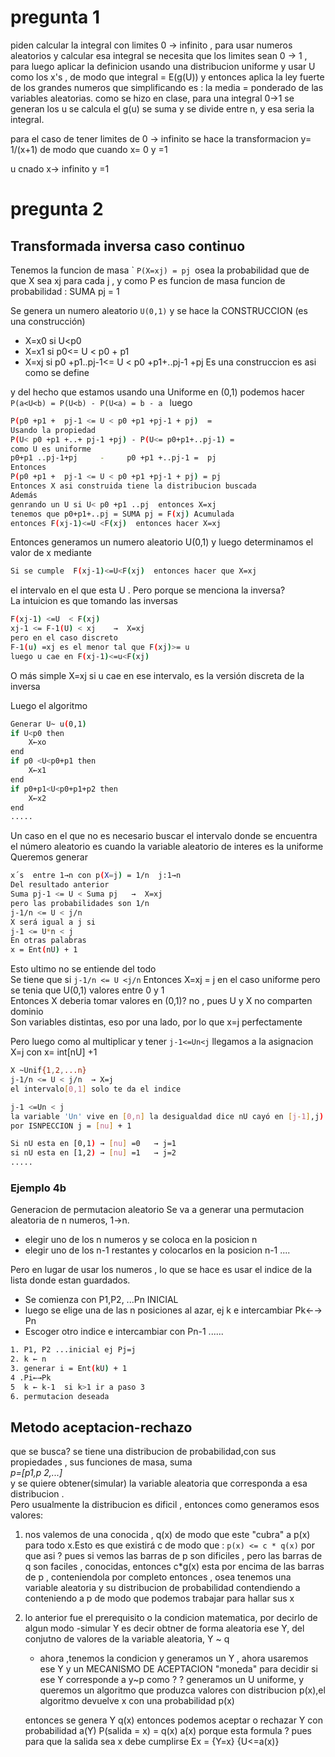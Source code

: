 #  pregunta 1
piden calcular la integral con limites 0 → infinito , para usar numeros aleatorios y calcular esa integral se necesita que los limites sean 0 → 1 , para luego aplicar la definicion usando una distribucion uniforme y usar U como los x's , de modo que integral = E(g(U))
y entonces aplica la ley fuerte de los grandes numeros que simplificando es : la media = ponderado de las variables aleatorias.
como se hizo en clase, para una integral 0→1 se generan los u se calcula el g(u) se suma y se divide entre n, y esa seria la integral.

para el caso de tener limites de 0 → infinito se hace la transformacion y= 1/(x+1) de modo que cuando x= 0  y =1

u cnado x→ infinito  y =1


# pregunta 2

## Transformada inversa caso continuo
Tenemos la funcion de masa `
``P(X=xj) = pj ``osea la probabilidad que de que X sea xj para cada j  , y como P es funcion de masa funcion de probabilidad : SUMA pj = 1<br>

Se genera un numero aleatorio ``U(0,1)`` y se hace la CONSTRUCCION (es una construcción) <br>
-  X=x0 si U<p0
- X=x1 si p0<= U < p0 + p1
- X=xj si p0 +p1..pj-1<= U < p0 +p1+..pj-1 +pj
Es una construccion es asi como se define<br>

y del hecho que estamos usando una Uniforme en (0,1) podemos hacer ``P(a<U<b) = P(U<b) - P(U<a) = b - a ``
luego
```bash
P(p0 +p1 +  pj-1 <= U < p0 +p1 +pj-1 + pj)  = 
Usando la propiedad
P(U< p0 +p1 +..+ pj-1 +pj) - P(U<= p0+p1+..pj-1) =
como U es uniforme 
p0+p1 ..pj-1+pj     -     p0 +p1 +..pj-1 =  pj
Entonces 
P(p0 +p1 +  pj-1 <= U < p0 +p1 +pj-1 + pj) = pj 
Entonces X asi construida tiene la distribucion buscada
Además 
genrando un U si U< p0 +p1 ..pj  entonces X=xj
tenemos que p0+p1+..pj = SUMA pj = F(xj) Acumulada
entonces F(xj-1)<=U <F(xj)  entonces hacer X=xj
```
Entonces generamos un numero aleatorio U(0,1)
y luego determinamos el valor de x mediante
```bash
Si se cumple  F(xj-1)<=U<F(xj)  entonces hacer que X=xj
```
el intervalo en el que esta U . Pero porque se menciona la inversa?<br>
La intuicion es que tomando las inversas
```bash
F(xj-1) <=U  < F(xj)
xj-1 <= F-1(U) < xj    →  X=xj
pero en el caso discreto
F-1(u) =xj es el menor tal que F(xj)>= u
luego u cae en F(xj-1)<=u<F(xj)
```
O más simple X=xj si u cae en ese intervalo, es la versión discreta de la inversa<br>

Luego el algoritmo
```bash
Generar U~ u(0,1)
if U<p0 then 
    X←xo
end
if p0 <U<p0+p1 then
    X←x1
end
if p0+p1<U<p0+p1+p2 then
    X←x2
end
.....
```
Un caso en el que no es necesario buscar el intervalo donde se encuentra el número aleatorio es cuando la variable aleatorio de interes es la uniforme<br>
Queremos generar 
```bash
x´s  entre 1→n con p(X=j) = 1/n  j:1→n
Del resultado anterior 
Suma pj-1 <= U < Suma pj   →  X=xj
pero las probabilidades son 1/n
j-1/n <= U < j/n
X será igual a j si 
j-1 <= U*n < j
En otras palabras 
x = Ent(nU) + 1  
```

Esto ultimo no se entiende del todo <br>
Se tiene que si ``j-1/n <= U <j/n``   Entonces X=xj  = j en el caso uniforme 
pero se tenia que U(0,1) valores entre 0 y 1<br>
Entonces X deberia tomar valores en (0,1)? no , pues U y X no comparten dominio<br>
Son variables distintas, eso por una lado, por lo que x=j  perfectamente<br>

Pero luego como al multiplicar y tener ``j-1<=Un<j`` llegamos a la asignacion X=j con x= int[nU] +1<br>

```bash
X ~Unif{1,2,...n}
j-1/n <= U < j/n  → X=j
el intervalo[0,1] solo te da el indice 

j-1 <=Un < j
la variable 'Un' vive en [0,n] la desigualdad dice nU cayó en [j-1],j)
por ISNPECCION j = [nu] + 1 

Si nU esta en [0,1) → [nu] =0   → j=1
si nU esta en [1,2) → [nu] =1   → j=2
.....
```
### Ejemplo 4b
Generacion de permutacion aleatorio
Se va a generar una permutacion aleatoria de n numeros, 1→n. <br>
- elegir uno de los n numeros y se coloca en la posicion n
- elegir uno de los n-1 restantes y colocarlos en la posicion n-1 
....

Pero en lugar de usar los numeros , lo que se hace es usar el indice de la lista donde estan guardados.<br>

- Se comienza con P1,P2, ...Pn INICIAL
- luego se elige una de las n posiciones al azar, ej k e intercambiar Pk←→ Pn <br>
- Escoger otro indice e intercambiar con Pn-1
......

```bash
1. P1, P2 ...inicial ej Pj=j
2. k ← n
3. generar i = Ent(kU) + 1
4 .Pi←→Pk
5  k ← k-1  si k>1 ir a paso 3
6. permutacion deseada 
```



## Metodo aceptacion-rechazo
que se busca? se tiene una distribucion de probabilidad,con sus propiedades , sus funciones de masa, suma <br>
*p=[p1,p 2,...]* <br>
y se quiere  obtener(simular) la variable aleatoria que corresponda a esa distribucion .
<br>Pero usualmente la distribucion es dificil , entonces como generamos esos valores: 
1. nos valemos de una conocida , q(x) de modo que este "cubra" a p(x) para todo x.Esto es que existirá c de modo que :
    ``p(x) <= c * q(x)``  por que asi ?
    pues si vemos las barras de p son dificiles , pero las barras de q son faciles , conocidas, entonces c*g(x) esta por encima de las barras de p , conteniendola por completo entonces , osea tenemos una variable aleatoria y su distribucion de probabilidad contendiendo a conteniendo a p de modo que podemos trabajar para hallar sus x
2. 
    lo anterior fue el prerequisito  o la condicion matematica, por decirlo de algun modo 
    -simular Y es decir obtner de forma aleatoria ese Y, del conjutno de valores de la variable aleatoria, Y ~ q  
    - ahora ,tenemos la condicion y generamos un Y , ahora usaremos ese Y y un MECANISMO DE ACEPTACION "moneda" para decidir si ese Y corresponde a y~p como ? ? 
    generamos un U uniforme,
    y queremos un algoritmo que produzca valores con distribucion p(x),el algoritmo devuelve x con una probabilidad p(x)

    entonces se genera Y  q(x) entonces podemos aceptar o rechazar Y con probabilidad a(Y) 
    P(salida = x) = q(x) a(x)
    porque esta formula ? pues para que la salida sea x debe cumplirse
    Ex = {Y=x} {U<=a(x)}





